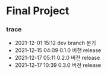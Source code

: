 # Final Project
### trace
- 2021-12-01 15:12 dev branch 분기
- 2021-12-15 04:09 0.1.0 버전 release
- 2021-12-17 05:11 0.2.0 버전 release
- 2021-12-17 10:39 0.3.0 버전 release